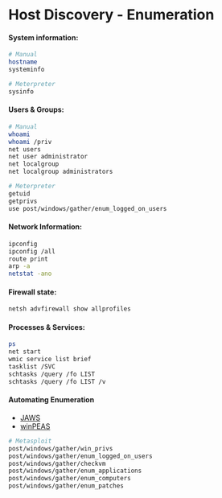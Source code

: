 # Host Discovery - Enumeration

#### System information:
````bash
# Manual
hostname
systeminfo

# Meterpreter
sysinfo
````
#### Users & Groups:
````bash
# Manual
whoami
whoami /priv
net users
net user administrator
net localgroup
net localgroup administrators

# Meterpreter
getuid
getprivs
use post/windows/gather/enum_logged_on_users
`````
#### Network Information:
````bash
ipconfig
ipconfig /all
route print
arp -a
netstat -ano
````
#### Firewall state:
````bash
netsh advfirewall show allprofiles
````
#### Processes & Services:
````bash
ps 
net start
wmic service list brief
tasklist /SVC
schtasks /query /fo LIST
schtasks /query /fo LIST /v
````
#### Automating Enumeration
* [JAWS](https://github.com/411Hall/JAWS)
* [winPEAS](https://github.com/carlospolop/PEASS-ng/releases/tag/20230219)
````bash
# Metasploit
post/windows/gather/win_privs
post/windows/gather/enum_logged_on_users
post/windows/gather/checkvm
post/windows/gather/enum_applications
post/windows/gather/enum_computers
post/windows/gather/enum_patches
````



